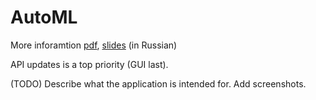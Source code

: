 # AutoML
More inforamtion [pdf](http://omega.sp.susu.ru/publications/bachelorthesis/2019_403_shchukinma.pdf), [slides](http://omega.sp.susu.ru/publications/bachelorthesis/2019_403_shchukinma_slides.pdf) (in Russian)

API updates is a top priority (GUI last).

(TODO) Describe what the application is intended for. Add screenshots.
